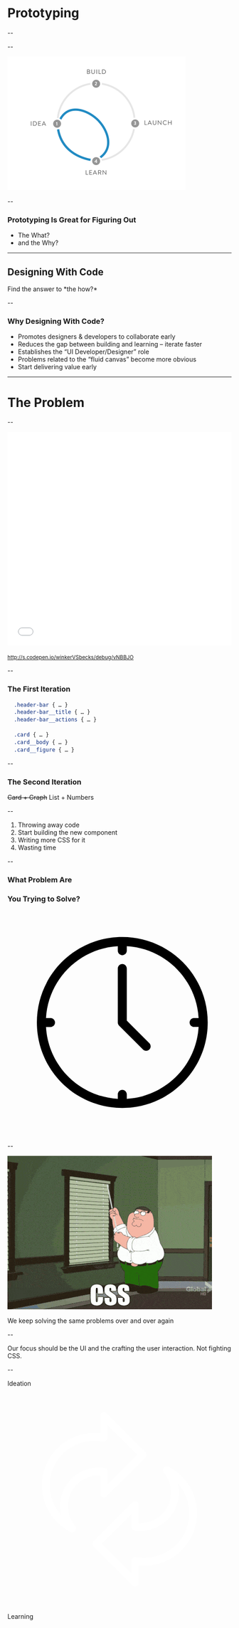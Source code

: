 <!-- .slide: data-background="#ffcc33" class="th-yellow" -->
# Prototyping

--

<!-- .slide: data-background="img/build.png" data-background-size="cover" -->

--

<!-- .slide: data-background="#fff" -->
<img src="img/sprint-diagram.png"
  width="400px">

--

### Prototyping Is Great for Figuring Out

- The What? <!-- .element: class="fragment" data-fragment-index="1" -->
- and the Why? <!-- .element: class="fragment" data-fragment-index="2" -->

---

<!-- .slide: data-background="#ffcc33" class="th-yellow" -->
## Designing With Code

<p>Find the answer to *the how?*</p><!-- .element: class="fragment" data-fragment-index="1" -->

--

### Why Designing With Code?

- Promotes designers & developers to collaborate early<!-- .element: class="fragment" data-fragment-index="1" -->
- Reduces the gap between building and learning – iterate faster<!-- .element: class="fragment" data-fragment-index="2" -->
- Establishes the “UI Developer/Designer” role<!-- .element: class="fragment" data-fragment-index="3" -->
- Problems related to the “fluid canvas” become more obvious<!-- .element: class="fragment" data-fragment-index="4" -->
- Start delivering value early<!-- .element: class="fragment" data-fragment-index="5" -->

---

<!-- .slide: data-background="#ffcc33" class="th-yellow" -->
# The Problem

--

<iframe height="480" scrolling="no" src="//codepen.io/winkerVSbecks/embed/vNBBJO/?height=480&theme-id=8427&default-tab=result" frameborder="no" allowtransparency="true" allowfullscreen="true" style="width: 100%;">
</iframe>

<small>http://s.codepen.io/winkerVSbecks/debug/vNBBJO</small>

--

### The First Iteration

```css
  .header-bar { … }
  .header-bar__title { … }
  .header-bar__actions { … }

  .card { … }
  .card__body { … }
  .card__figure { … }
```

--

### The Second Iteration

~~Card + Graph~~ List + Numbers

--

1. Throwing away code<!-- .element: class="fragment" data-fragment-index="1" -->
2. Start building the new component<!-- .element: class="fragment" data-fragment-index="2" -->
3. Writing more  CSS for it<!-- .element: class="fragment" data-fragment-index="3" -->
4. Wasting time<!-- .element: class="fragment" data-fragment-index="4" -->

--

### What Problem Are
### You Trying to Solve?

<svg class="lg-svg-icon" viewBox="0 0 20 20">
  <path d="M10.25,2.375c-4.212,0-7.625,3.413-7.625,7.625s3.413,7.625,7.625,7.625s7.625-3.413,7.625-7.625S14.462,2.375,10.25,2.375M10.651,16.811v-0.403c0-0.221-0.181-0.401-0.401-0.401s-0.401,0.181-0.401,0.401v0.403c-3.443-0.201-6.208-2.966-6.409-6.409h0.404c0.22,0,0.401-0.181,0.401-0.401S4.063,9.599,3.843,9.599H3.439C3.64,6.155,6.405,3.391,9.849,3.19v0.403c0,0.22,0.181,0.401,0.401,0.401s0.401-0.181,0.401-0.401V3.19c3.443,0.201,6.208,2.965,6.409,6.409h-0.404c-0.22,0-0.4,0.181-0.4,0.401s0.181,0.401,0.4,0.401h0.404C16.859,13.845,14.095,16.609,10.651,16.811 M12.662,12.412c-0.156,0.156-0.409,0.159-0.568,0l-2.127-2.129C9.986,10.302,9.849,10.192,9.849,10V5.184c0-0.221,0.181-0.401,0.401-0.401s0.401,0.181,0.401,0.401v4.651l2.011,2.008C12.818,12.001,12.818,12.256,12.662,12.412"></path>
</svg>

--

![](img/css.gif)

We keep solving the same problems over and over again

--

Our focus should be the UI and the crafting the user interaction. Not fighting CSS.

--

Ideation <svg class="svg-icon" viewBox="0 0 20 20">
  <path style="fill: #fff" d="M12.319,5.792L8.836,2.328C8.589,2.08,8.269,2.295,8.269,2.573v1.534C8.115,4.091,7.937,4.084,7.783,4.084c-2.592,0-4.7,2.097-4.7,4.676c0,1.749,0.968,3.337,2.528,4.146c0.352,0.194,0.651-0.257,0.424-0.529c-0.415-0.492-0.643-1.118-0.643-1.762c0-1.514,1.261-2.747,2.787-2.747c0.029,0,0.06,0,0.09,0.002v1.632c0,0.335,0.378,0.435,0.568,0.245l3.483-3.464C12.455,6.147,12.455,5.928,12.319,5.792 M8.938,8.67V7.554c0-0.411-0.528-0.377-0.781-0.377c-1.906,0-3.457,1.542-3.457,3.438c0,0.271,0.033,0.542,0.097,0.805C4.149,10.7,3.775,9.762,3.775,8.76c0-2.197,1.798-3.985,4.008-3.985c0.251,0,0.501,0.023,0.744,0.069c0.212,0.039,0.412-0.124,0.412-0.34v-1.1l2.646,2.633L8.938,8.67z M14.389,7.107c-0.34-0.18-0.662,0.244-0.424,0.529c0.416,0.493,0.644,1.118,0.644,1.762c0,1.515-1.272,2.747-2.798,2.747c-0.029,0-0.061,0-0.089-0.002v-1.631c0-0.354-0.382-0.419-0.558-0.246l-3.482,3.465c-0.136,0.136-0.136,0.355,0,0.49l3.482,3.465c0.189,0.186,0.568,0.096,0.568-0.245v-1.533c0.153,0.016,0.331,0.022,0.484,0.022c2.592,0,4.7-2.098,4.7-4.677C16.917,9.506,15.948,7.917,14.389,7.107 M12.217,15.238c-0.251,0-0.501-0.022-0.743-0.069c-0.212-0.039-0.411,0.125-0.411,0.341v1.101l-2.646-2.634l2.646-2.633v1.116c0,0.174,0.126,0.318,0.295,0.343c0.158,0.024,0.318,0.034,0.486,0.034c1.905,0,3.456-1.542,3.456-3.438c0-0.271-0.032-0.541-0.097-0.804c0.648,0.719,1.022,1.659,1.022,2.66C16.226,13.451,14.428,15.238,12.217,15.238"></path>
</svg> Learning
